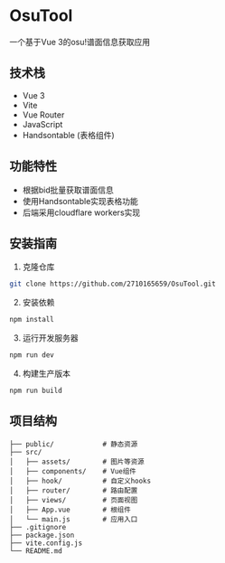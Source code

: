 # OsuTool

一个基于Vue 3的osu!谱面信息获取应用

## 技术栈

- Vue 3
- Vite
- Vue Router
- JavaScript
- Handsontable (表格组件)

## 功能特性

- 根据bid批量获取谱面信息
- 使用Handsontable实现表格功能
- 后端采用cloudflare workers实现

## 安装指南

1. 克隆仓库

```bash
git clone https://github.com/2710165659/OsuTool.git
```

2. 安装依赖

```bash
npm install
```

3. 运行开发服务器

```bash
npm run dev
```

4. 构建生产版本

```bash
npm run build
```

## 项目结构

```
├── public/            # 静态资源
├── src/
│   ├── assets/        # 图片等资源
│   ├── components/    # Vue组件
│   ├── hook/          # 自定义hooks
│   ├── router/        # 路由配置
│   ├── views/         # 页面视图
│   ├── App.vue        # 根组件
│   └── main.js        # 应用入口
├── .gitignore
├── package.json
├── vite.config.js
└── README.md
```
